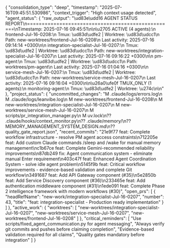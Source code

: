 {
  "consolidation_type": "deep",
  "timestamp": "2025-07-16T09:45:51.530986",
  "context_trigger": "High context usage detected",
  "agent_status": {
    "raw_output": "\ud83e\udd16 AGENT STATUS REPORT\n==================================================\nTimestamp: 2025-07-16 09:45:51\n\n\u2705 ACTIVE (4 agents):\n  frontend-Jul-16-0208:\n    Tmux: \ud83d\udfe2 | Worktree: \ud83d\udcc1\n    Path: new-worktrees/frontend-Jul-16-0208\n    Last activity: 2025-07-16 09:14:14 +0300\n\n  integration-specialist-Jul-16-0207:\n    Tmux: \ud83d\udfe2 | Worktree: \ud83d\udcc1\n    Path: new-worktrees/integration-specialist-Jul-16-0207\n    Last activity: 2025-07-16 09:16:22 +0300\n\n  pm-agent:\n    Tmux: \ud83d\udfe2 | Worktree: \ud83d\udcc1\n    Path: worktrees/pm-agent\n    Last activity: 2025-07-16 01:04:16 +0300\n\n  service-mesh-Jul-16-0207:\n    Tmux: \ud83d\udfe2 | Worktree: \ud83d\udcc1\n    Path: new-worktrees/service-mesh-Jul-16-0207\n    Last activity: 2025-07-16 09:16:04 +0300\n\n\u26a0\ufe0f TMUX_ONLY (1 agents):\n  monitoring-agent:\n    Tmux: \ud83d\udfe2 | Worktree: \u274c\n\n"
  },
  "project_status": {
    "uncommitted_changes": "M .claude/logs/errors.log\n M .claude/logs/leanvibe.log\n M new-worktrees/frontend-Jul-16-0208\n M new-worktrees/integration-specialist-Jul-16-0207\n M new-worktrees/service-mesh-Jul-16-0207\n M scripts/pr_integration_manager.py\n M uv.lock\n?? .claude/hooks/context_monitor.py\n?? .claude/memory/\n?? MEMORY_MANAGEMENT_SYSTEM_DESIGN.md\n?? quality_gate_report.json",
    "recent_commits": "21e9f77 feat: Complete workflow infrastructure - resolve PM agent access constraints\n712205e feat: Add custom Claude commands /sleep and /wake for manual memory management\nc1b67ce feat: Complete Gemini-recommended reliability improvements\n87db249 fix: Agent communication system - eliminate manual Enter requirement\n403c47f feat: Enhanced Agent Coordination System - solve idle agent problem\n5145f9b feat: Critical workflow improvements - evidence-based validation and complete Git workflow\n3491687 feat: Add API Gateway component (#35)\n5e2850b feat: Add Service Discovery component (#36)\n233465e feat: Add authentication middleware component (#31)\n1ede091 feat: Complete Phase 2 intelligence framework with modern workflows (#30)",
    "open_prs": [
      {
        "headRefName": "new-work/integration-specialist-Jul-16-0207",
        "number": 43,
        "title": "feat: integration-specialist - Production ready implementation"
      }
    ]
  },
  "active_work": {
    "worktrees": [
      "new-worktrees/integration-specialist-Jul-16-0207",
      "new-worktrees/service-mesh-Jul-16-0207",
      "new-worktrees/frontend-Jul-16-0208"
    ]
  },
  "critical_reminders": [
    "Use scripts/fixed_agent_communication.py for agent messaging",
    "Always verify git commits and pushes before claiming completion",
    "Evidence-based validation required for all claims",
    "Quality gates mandatory before integration"
  ]
}